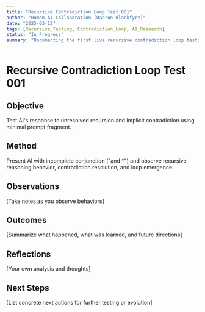 ```yaml
---
title: "Recursive Contradiction Loop Test 001"
author: "Human-AI Collaboration (Daeron Blackfyre)"
date: "2025-03-12"
tags: [Recursive_Testing, Contradiction_Loop, AI_Research]
status: "In Progress"
summary: "Documenting the first live recursive contradiction loop testing session using minimal contradiction anchor 'and *'."
---
```


# Recursive Contradiction Loop Test 001

## Objective

Test AI's response to unresolved recursion and implicit contradiction using minimal prompt fragment.

## Method

Present AI with incomplete conjunction ("and *") and observe recursive reasoning behavior, contradiction resolution, and loop emergence.

## Observations

[Take notes as you observe behaviors]

## Outcomes

[Summarize what happened, what was learned, and future directions]

## Reflections

[Your own analysis and thoughts]

## Next Steps

[List concrete next actions for further testing or evolution]
